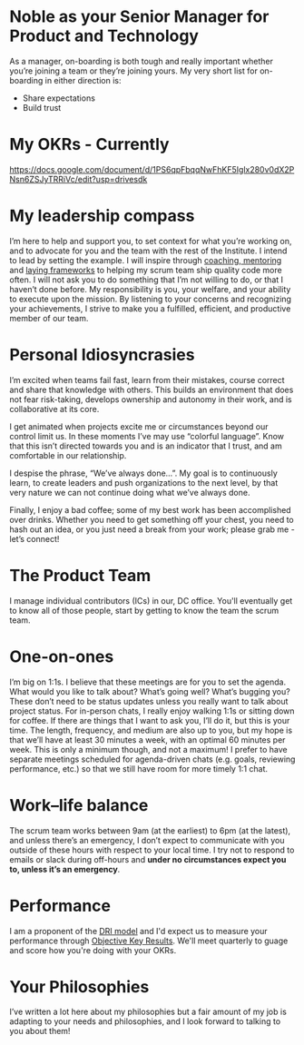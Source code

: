 # Noble as your Senior Manager for Product and Technology
As a manager, on-boarding is both tough and really important whether you’re joining a team or they’re joining yours. My very short list for on-boarding in either direction is:

* Share expectations
* Build trust

# My OKRs - Currently

https://docs.google.com/document/d/1PS6qpFbqqNwFhKF5Iglx280v0dX2PNsn6ZSJyTRRiVc/edit?usp=drivesdk

# My leadership compass
I’m here to help and support you, to set context for what you’re working on, and to advocate for you and the team with the rest of the Institute. I intend to lead by setting the example. I will inspire through [coaching, mentoring](https://drive.google.com/drive/folders/16fcVOr5BMqT2V44Ry5VoFpaP5AitomnC)  and [laying frameworks](https://nditech.github.io/git-styleguide/) to helping my scrum team ship quality code more often. I will not ask you to do something that I’m not willing to do, or that I haven’t done before. My responsibility is you, your welfare, and your ability to execute upon the mission. By listening to your concerns and recognizing your achievements, I strive to make you a fulfilled, efficient, and productive member of our team.

# Personal Idiosyncrasies	
I’m excited when teams fail fast, learn from their mistakes, course correct and share that knowledge with others. This builds an environment that does not fear risk-taking, develops ownership and autonomy in their work, and is collaborative at its core.

I get animated when projects excite me or circumstances beyond our control limit us. In these moments I’ve may use “colorful language”. Know that this isn’t directed towards you and is an indicator that I trust, and am comfortable in our relationship.

I despise the phrase, “We’ve always done…”. My goal is to continuously learn, to create leaders and push organizations to the next level, by that very nature we can not continue doing what we’ve always done. 

Finally, I enjoy a bad coffee; some of my best work has been accomplished over drinks. Whether you need to get something off your chest, you need to hash out an idea, or you just need a break from your work; please grab me - let’s connect!

# The Product Team
I manage individual contributors (ICs) in our, DC office. You'll eventually get to know all of those people, start by getting to know the team the scrum team.

# One-on-ones
I’m big on 1:1s. I believe that these meetings are for you to set the agenda. What would you like to talk about? What’s going well? What’s bugging you? These don’t need to be status updates unless you really want to talk about project status. For in-person chats, I really enjoy walking 1:1s or sitting down for coffee. If there are things that I want to ask you, I’ll do it, but this is your time. The length, frequency, and medium are also up to you, but my hope is that we’ll have at least 30 minutes a week, with an optimal 60 minutes per week. This is only a minimum though, and not a maximum! I prefer to have separate meetings scheduled for agenda-driven chats (e.g. goals, reviewing performance, etc.) so that we still have room for more timely 1:1 chat.

# Work–life balance
The scrum team works between 9am (at the earliest) to 6pm (at the latest), and unless there’s an emergency, I don’t expect to communicate with you outside of these hours with respect to your local time. I try not to respond to emails or slack during off-hours and **under no circumstances expect you to, unless it’s an emergency**.


# Performance 

I am a proponent of the [DRI model](https://www.quora.com/How-well-does-Apples-Directly-Responsible-Individual-DRI-model-work-in-practice/answer/Gloria-Lin?share=365d759d&srid=dnJ) and I'd expect us to measure your performance through [Objective Key Results](https://rework.withgoogle.com/guides/set-goals-with-okrs/steps/introduction/). We'll meet quarterly to guage and score how you're doing with your OKRs.


# Your Philosophies
I’ve written a lot here about my philosophies but a fair amount of my job is adapting to your needs and philosophies, and I look forward to talking to you about them!




